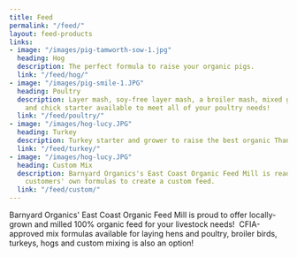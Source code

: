 ```yaml
---
title: Feed
permalink: "/feed/"
layout: feed-products
links:
- image: "/images/pig-tamworth-sow-1.jpg"
  heading: Hog
  description: The perfect formula to raise your organic pigs.
  link: "/feed/hog/"
- image: "/images/pig-smile-1.JPG"
  heading: Poultry
  description: Layer mash, soy-free layer mash, a broiler mash, mixed grain scratch
    and chick starter available to meet all of your poultry needs!
  link: "/feed/poultry/"
- image: "/images/hog-lucy.JPG"
  heading: Turkey
  description: Turkey starter and grower to raise the best organic Thanksgiving dinner!
  link: "/feed/turkey/"
- image: "/images/hog-lucy.JPG"
  heading: Custom Mix
  description: Barnyard Organics's East Coast Organic Feed Mill is ready to work with
    customers' own formulas to create a custom feed.
  link: "/feed/custom/"
---
```



Barnyard Organics' East Coast Organic Feed Mill is proud to offer locally-grown and milled 100% organic feed for your livestock needs!  CFIA-approved mix formulas available for laying hens and poultry, broiler birds, turkeys, hogs and custom mixing is also an option!
